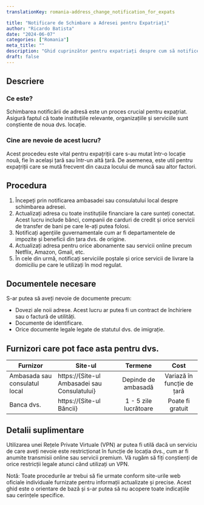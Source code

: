 ```yaml
---
translationKey: romania-address_change_notification_for_expats

title: "Notificare de Schimbare a Adresei pentru Expatriați"
author: "Ricardo Batista"
date: "2024-06-07"
categories: ["Romania"]
meta_title: ""
description: "Ghid cuprinzător pentru expatriați despre cum să notifice entitățile relevante despre o schimbare de adresă"
draft: false
---
```


## Descriere
### Ce este?
Schimbarea notificării de adresă este un proces crucial pentru expațriat. Asigură faptul că toate instituțiile relevante, organizațiile și serviciile sunt conștiente de noua dvs. locație.

### Cine are nevoie de acest lucru?
Acest procedeu este vital pentru expațriții care s-au mutat într-o locație nouă, fie în același țară sau într-un altă țară. De asemenea, este util pentru expațriții care se mută frecvent din cauza locului de muncă sau altor factori.

## Procedura
1. Începeți prin notificarea ambasadei sau consulatului local despre schimbarea adresei.
2. Actualizați adresa cu toate instituțiile financiare la care sunteți conectat. Acest lucru include bănci, companii de carduri de credit și orice servicii de transfer de bani pe care le-ați putea folosi.
3. Notificați agențiile guvernamentale cum ar fi departamentele de impozite și beneficii din țara dvs. de origine.
4. Actualizați adresa pentru orice abonamente sau servicii online precum Netflix, Amazon, Gmail, etc.
5. În cele din urmă, notificați serviciile poștale și orice servicii de livrare la domiciliu pe care le utilizați în mod regulat.

## Documentele necesare
S-ar putea să aveți nevoie de documente precum:
- Dovezi ale noii adrese. Acest lucru ar putea fi un contract de închiriere sau o factură de utilități.
- Documente de identificare.
- Orice documente legale legate de statutul dvs. de imigrație.

## Furnizori care pot face asta pentru dvs.

| Furnizor        |     Site-ul     |     Termene    |       Cost      |
| ----------- | ----------- |  :-------------: | :-------------: |
| Ambasada sau consulatul local     |  https://{Site-ul Ambasadei sau Consulatului}       |      Depinde de ambasadă      |        Variază în funcție de țară       |
| Banca dvs.     |  https://{Site-ul Băncii}       |      1 - 5 zile lucrătoare      |        Poate fi gratuit       |

## Detalii suplimentare
Utilizarea unei Rețele Private Virtuale (VPN) ar putea fi utilă dacă un serviciu de care aveți nevoie este restricționat în funcție de locația dvs., cum ar fi anumite transmisii online sau servicii premium. Vă rugăm să fiți conștienți de orice restricții legale atunci când utilizați un VPN.

Notă: Toate procedurile ar trebui să fie urmate conform site-urile web oficiale individuale furnizate pentru informații actualizate și precise. Acest ghid este o orientare de bază și s-ar putea să nu acopere toate indicațiile sau cerințele specifice.